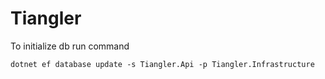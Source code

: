 # Tiangler
To initialize db run command
```
dotnet ef database update -s Tiangler.Api -p Tiangler.Infrastructure
```
